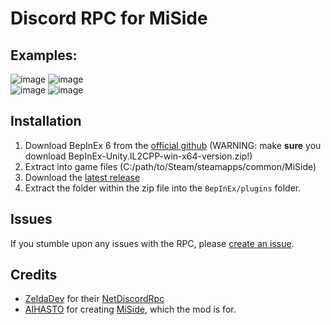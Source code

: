 # Discord RPC for MiSide

## Examples:
![image](https://github.com/user-attachments/assets/f761ae9c-11ac-4ca1-af28-b91ece204944) ![image](https://github.com/user-attachments/assets/c332d91f-49aa-44c4-bf28-c1ecedef9c18) <br />
![image](https://github.com/user-attachments/assets/7e871a5d-141e-43e7-8e2d-6516c18875d2) ![image](https://github.com/user-attachments/assets/3315e361-9eb6-4c13-95a2-96e279b92e9c)

## Installation
1. Download BepInEx 6 from the [official github](https://github.com/bepinex/bepinex/releases) (WARNING: make **sure** you download BepInEx-Unity.IL2CPP-win-x64-version.zip!)
2. Extract into game files (C:/path/to/Steam/steamapps/common/MiSide)
3. Download the [latest release](https://github.com/7ez/miside-rpc/releases/tag/latest)
4. Extract the folder within the zip file into the `BepInEx/plugins` folder.

## Issues
If you stumble upon any issues with the RPC, please [create an issue](https://github.com/7ez/miside-rpc/issues/new).

## Credits
- [ZeldaDev](https://www.nuget.org/profiles/ZeldaDev) for their [NetDiscordRpc](https://www.nuget.org/packages/NetDiscordRpc)
- [AIHASTO](https://aihasto.itch.io/) for creating [MiSide](https://store.steampowered.com/app/2527500/MiSide), which the mod is for.
